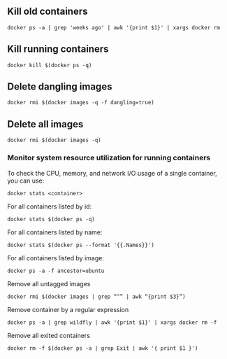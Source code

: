 ## Kill old containers

```
docker ps -a | grep 'weeks ago' | awk '{print $1}' | xargs docker rm
```

## Kill running containers

```
docker kill $(docker ps -q)
```

## Delete dangling images
```
docker rmi $(docker images -q -f dangling=true)
```

## Delete all images
```
docker rmi $(docker images -q)
```

### Monitor system resource utilization for running containers

To check the CPU, memory, and network I/O usage of a single container, you can use:

```
docker stats <container>
```

For all containers listed by id:

```
docker stats $(docker ps -q)
```

For all containers listed by name:

```
docker stats $(docker ps --format '{{.Names}}')
```

For all containers listed by image:

```
docker ps -a -f ancestor=ubuntu
```

Remove all untagged images
```
docker rmi $(docker images | grep “^” | awk “{print $3}”)
```

Remove container by a regular expression
```
docker ps -a | grep wildfly | awk '{print $1}' | xargs docker rm -f
```
Remove all exited containers
```
docker rm -f $(docker ps -a | grep Exit | awk '{ print $1 }')
```
